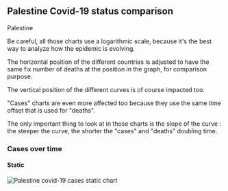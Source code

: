 ## Palestine Covid-19 status comparison 

Palestine



Be careful, all those charts use a logarithmic scale, because it's the best way to analyze how the epidemic is evolving.
 
The horizontal position of the different countries is adjusted to have the same fix number of deaths at the position in the graph, for comparison purpose.

The vertical position of the different curves is of course impacted too.

"Cases" charts are even more affected too because they use the same time offset that is used for "deaths".

The only important thing to look at in those charts is the slope of the curve : the steeper the curve, the shorter the "cases" and "deaths" doubling time.



 
### Cases over time
 
#### Static
![Palestine covid-19 cases static chart](https://raw.githubusercontent.com/madlag/coronavirus_study/master/notebooks/graphs/2020-03-20/countries/Palestine/2020-03-20_Palestine_deaths.png "Palestine covid-19 cases static chart")   

